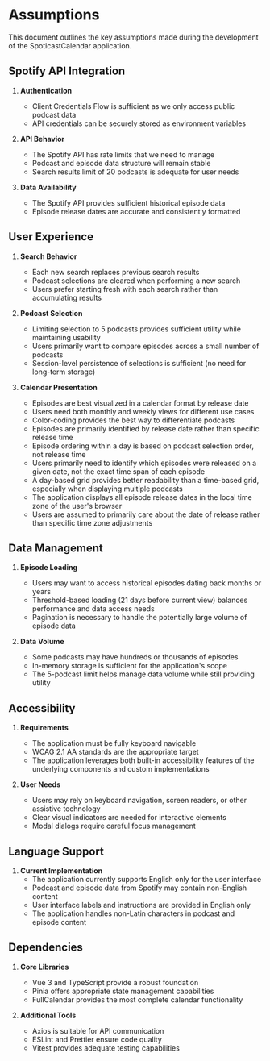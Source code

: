 # Assumptions

This document outlines the key assumptions made during the development of the SpoticastCalendar application.

## Spotify API Integration

1. **Authentication**

   - Client Credentials Flow is sufficient as we only access public podcast data
   - API credentials can be securely stored as environment variables

2. **API Behavior**

   - The Spotify API has rate limits that we need to manage
   - Podcast and episode data structure will remain stable
   - Search results limit of 20 podcasts is adequate for user needs

3. **Data Availability**
   - The Spotify API provides sufficient historical episode data
   - Episode release dates are accurate and consistently formatted

## User Experience

1. **Search Behavior**

   - Each new search replaces previous search results
   - Podcast selections are cleared when performing a new search
   - Users prefer starting fresh with each search rather than accumulating results

2. **Podcast Selection**

   - Limiting selection to 5 podcasts provides sufficient utility while maintaining usability
   - Users primarily want to compare episodes across a small number of podcasts
   - Session-level persistence of selections is sufficient (no need for long-term storage)

3. **Calendar Presentation**
   - Episodes are best visualized in a calendar format by release date
   - Users need both monthly and weekly views for different use cases
   - Color-coding provides the best way to differentiate podcasts
   - Episodes are primarily identified by release date rather than specific release time
   - Episode ordering within a day is based on podcast selection order, not release time
   - Users primarily need to identify which episodes were released on a given date, not the exact time span of each episode
   - A day-based grid provides better readability than a time-based grid, especially when displaying multiple podcasts
   - The application displays all episode release dates in the local time zone of the user's browser
   - Users are assumed to primarily care about the date of release rather than specific time zone adjustments

## Data Management

1. **Episode Loading**

   - Users may want to access historical episodes dating back months or years
   - Threshold-based loading (21 days before current view) balances performance and data access needs
   - Pagination is necessary to handle the potentially large volume of episode data

2. **Data Volume**
   - Some podcasts may have hundreds or thousands of episodes
   - In-memory storage is sufficient for the application's scope
   - The 5-podcast limit helps manage data volume while still providing utility

## Accessibility

1. **Requirements**

   - The application must be fully keyboard navigable
   - WCAG 2.1 AA standards are the appropriate target
   - The application leverages both built-in accessibility features of the underlying components and custom implementations

2. **User Needs**
   - Users may rely on keyboard navigation, screen readers, or other assistive technology
   - Clear visual indicators are needed for interactive elements
   - Modal dialogs require careful focus management

## Language Support

1. **Current Implementation**
   - The application currently supports English only for the user interface
   - Podcast and episode data from Spotify may contain non-English content
   - User interface labels and instructions are provided in English only
   - The application handles non-Latin characters in podcast and episode content

## Dependencies

1. **Core Libraries**

   - Vue 3 and TypeScript provide a robust foundation
   - Pinia offers appropriate state management capabilities
   - FullCalendar provides the most complete calendar functionality

2. **Additional Tools**
   - Axios is suitable for API communication
   - ESLint and Prettier ensure code quality
   - Vitest provides adequate testing capabilities
